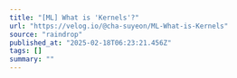 ```yaml
---
title: "[ML] What is 'Kernels'?"
url: "https://velog.io/@cha-suyeon/ML-What-is-Kernels"
source: "raindrop"
published_at: "2025-02-18T06:23:21.456Z"
tags: []
summary: ""
---
```


